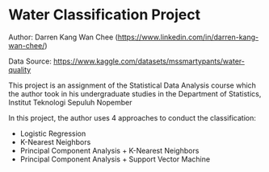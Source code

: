 # Water Classification Project
Author: Darren Kang Wan Chee (https://www.linkedin.com/in/darren-kang-wan-chee/)

Data Source: https://www.kaggle.com/datasets/mssmartypants/water-quality

This project is an assignment of the Statistical Data Analysis course which the author took in his undergraduate studies in the Department of Statistics, Institut Teknologi Sepuluh Nopember

In this project, the author uses 4 approaches to conduct the classification:
- Logistic Regression
- K-Nearest Neighbors
- Principal Component Analysis + K-Nearest Neighbors
- Principal Component Analysis + Support Vector Machine
